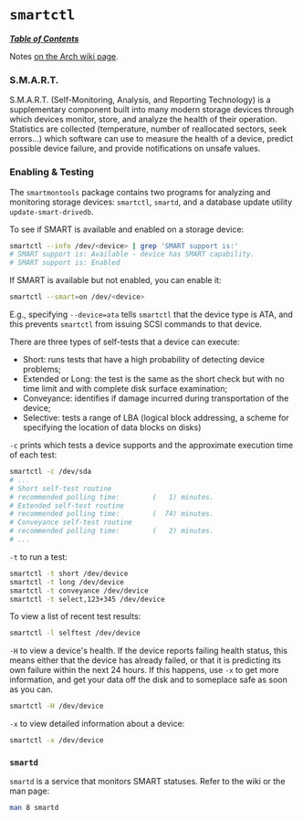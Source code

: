 # `smartctl`

[***Table of Contents***](/README.md)

Notes [on the Arch wiki page](https://wiki.archlinux.org/title/S.M.A.R.T.).

### S.M.A.R.T. 

S.M.A.R.T. (Self-Monitoring, Analysis, and Reporting Technology) is a
supplementary component built into many modern storage devices through which
devices monitor, store, and analyze the health of their operation. Statistics
are collected (temperature, number of reallocated sectors, seek errors...)
which software can use to measure the health of a device, predict possible
device failure, and provide notifications on unsafe values. 

### Enabling & Testing

The `smartmontools` package contains two programs for analyzing and monitoring
storage devices: `smartctl`, `smartd`, and a database update utility
`update-smart-drivedb`.

To see if SMART is available and enabled on a storage device:

```bash
smartctl --info /dev/<device> | grep 'SMART support is:'
# SMART support is: Available - device has SMART capability.
# SMART support is: Enabled
```

If SMART is available but not enabled, you can enable it: 

```bash
smartctl --smart=on /dev/<device>
```

E.g., specifying `--device=ata` tells `smartctl` that the device type is ATA,
and this prevents `smartctl` from issuing SCSI commands to that device.

There are three types of self-tests that a device can execute:

- Short: runs tests that have a high probability of detecting device problems;
- Extended or Long: the test is the same as the short check but with no time
limit and with complete disk surface examination;
- Conveyance: identifies if damage incurred during transportation of the
device;
- Selective: tests a range of LBA (logical block addressing, a scheme for
specifying the location of data blocks on disks)

`-c` prints which tests a device supports and the approximate execution time of
each test:

```bash
smartctl -c /dev/sda
# ...
# Short self-test routine
# recommended polling time:        (   1) minutes.
# Extended self-test routine
# recommended polling time:        (  74) minutes.
# Conveyance self-test routine
# recommended polling time:        (   2) minutes.
# ...
```

`-t` to run a test:

```bash
smartctl -t short /dev/device
smartctl -t long /dev/device
smartctl -t conveyance /dev/device
smartctl -t select,123+345 /dev/device
```

To view a list of recent test results:

```bash
smartctl -l selftest /dev/device
```

`-H` to view a device's health. If the device reports failing health status,
this means either that the device has already failed, or that it is predicting
its own failure within the next 24 hours. If this happens, use `-x` to get more
information, and get your data off the disk and to someplace safe as soon as
you can.

```bash
smartctl -H /dev/device
```

`-x` to view detailed information about a device:

```bash
smartctl -x /dev/device
```

### `smartd`

`smartd` is a service that monitors SMART statuses. Refer to the wiki or the
man page:

```bash
man 8 smartd
```
